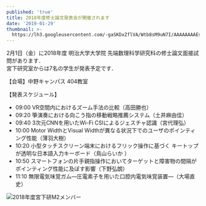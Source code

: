 ```yaml
---
published: 'true'
title: 2018年度修士論文発表会が開催されます
date: '2019-01-29'
thumbnail: >-
  https://lh3.googleusercontent.com/-gaSKDxZflVA/Wtb8sM9uN7I/AAAAAAAAEs0/iVSPaS11S7MdZcFmYRlrsxiwSBEGTFcFACE0YBhgL/member_m2_2018.jpg
---
```

2月1日（金）に2018年度 明治大学大学院 先端数理科学研究科の修士論文面接試問があります．  
宮下研究室からは7名の学生が発表予定です．

【会場】中野キャンパス 404教室 

【発表スケジュール】

* 09:00 VR空間内におけるズーム手法の比較（高田勝也）
* 09:20 箏演奏における向こう指の移動戦略推薦システム（土井麻由佳）
* 09:40 3次元CNNを用いたWi-Fi CSIによるジェスチャ認識（宮代理弘）
* 10:00 Motor WidthとVisual Widthが異なる状況下でのユーザのポインティング性能（薄羽大樹）
* 10:20 小型タッチスクリーン端末におけるフリック操作に基づく
  キートップが透明な日本語入力キーボード（鳥山らいか ）
* 10:50 スマートフォンの片手親指操作においてターゲットと障害物の間隔がポインティング性能に及ぼす影響（下野弘朗）
* 11:10 無限電気味覚ガム―圧電素子を用いた口腔内電気味覚装置―（大場直史）



![2018年度宮下研M2メンバー](https://lh3.googleusercontent.com/-gaSKDxZflVA/Wtb8sM9uN7I/AAAAAAAAEs0/iVSPaS11S7MdZcFmYRlrsxiwSBEGTFcFACE0YBhgL/member_m2_2018.jpg)
